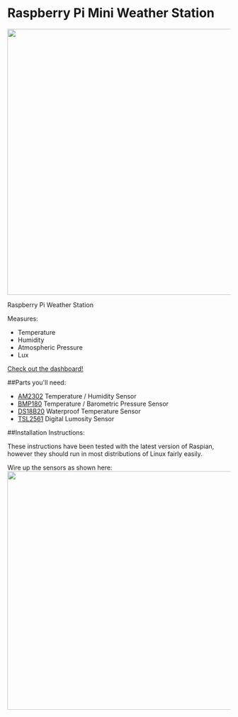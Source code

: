 # Raspberry Pi Mini Weather Station

<img src="http://i.imgur.com/0fuAdsS.jpg" width="600px">

Raspberry Pi Weather Station

Measures:

* Temperature
* Humidity
* Atmospheric Pressure
* Lux

[Check out the dashboard!](http://jeremymorgan.github.io/Raspberry_Pi_Weather_Station/#/)

##Parts you'll need:

* <a href="http://www.adafruit.com/products/393">AM2302</a> Temperature / Humidity Sensor
* <a href="http://www.adafruit.com/products/1603">BMP180</a> Temperature / Barometric Pressure Sensor
* <a href="http://www.adafruit.com/products/374">DS18B20</a> Waterproof Temperature Sensor
* <a href="http://www.adafruit.com/products/439">TSL2561</a> Digital Lumosity Sensor

##Installation Instructions:

These instructions have been tested with the latest version of Raspian, however they should run in most distributions of Linux fairly easily. 

Wire up the sensors as shown here: 
<img src="http://i.imgur.com/5uoNdbp.png" width="650px" height="538">


